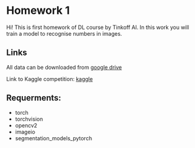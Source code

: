 # Homework 1

Hi! This is first homework of DL course by Tinkoff AI. In this work you will train a model to recognise numbers in images.

## Links
All data can be downloaded from [google drive](https://drive.google.com/drive/folders/1J-wjzXPc9Nyb1WhHoTQSZfwBcXTU6Szh?usp=sharing)

Link to Kaggle competition: [kaggle](https://www.kaggle.com/c/tinkoffai-cv-ocr)

## Requerments:

- torch
- torchvision
- opencv2
- imageio
- segmentation_models_pytorch